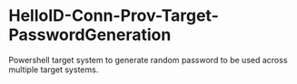 # HelloID-Conn-Prov-Target-PasswordGeneration
Powershell target system to generate random password to be used across multiple target systems.
